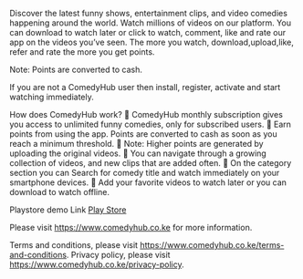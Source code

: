Discover the latest funny shows, entertainment clips, and video comedies happening around the world. Watch millions of videos on our platform. You can download to watch later or click to watch, comment, like and rate our app on the videos you’ve seen. The more you watch, download,upload,like, refer and rate the more you get points.

Note: Points are converted to cash.

If you are not a ComedyHub user then install, register, activate and start watching immediately.

How does ComedyHub work?
 ComedyHub monthly subscription gives you access to unlimited funny comedies, only
for subscribed users.
 Earn points from using the app. Points are converted to cash as soon as you reach a
minimum threshold.
 Note: Higher points are generated by uploading the original videos.
 You can navigate through a growing collection of videos, and new clips that are added
often.
 On the category section you can Search for comedy title and watch
immediately on your smartphone devices.
 Add your favorite videos to watch later or you can download to watch offline.

Playstore demo Link <a href="https://play.google.com/store/apps/details?id=com.kibsonapp.comedyhub">Play Store</a>



Please visit https://www.comedyhub.co.ke for more information.


Terms and conditions, please visit https://www.comedyhub.co.ke/terms-and-conditions.
Privacy policy, please visit https://www.comedyhub.co.ke/privacy-policy.

